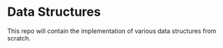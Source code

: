 # Data Structures 
This repo will contain the implementation of various data structures from scratch. 
